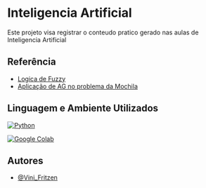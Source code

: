 
# Inteligencia Artificial

Este projeto  visa registrar o conteudo pratico gerado nas aulas de Inteligencia Artificial


## Referência

 - [Logica de Fuzzy](https://github.com/vini-fritzen/Inteligencia-Artificial/blob/main/Logica_de_Fuzzy.ipynb)
 - [Aplicação de AG no problema da Mochila](https://github.com/vini-fritzen/Inteligencia-Artificial/blob/main/Aplica%C3%A7%C3%A3o_de_AG_no_problema_da_Mochila.ipynb)


## Linguagem e Ambiente Utilizados

[![Python](https://img.shields.io/badge/Python-white.svg)](https://www.python.org/)

[![Google Colab](https://img.shields.io/badge/Google_Colab-white.svg)](https://colab.research.google.com/)

## Autores

- [@Vini_Fritzen](https://github.com/vini-fritzen)

